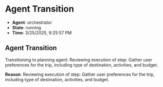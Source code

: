 # Agent Transition

- **Agent**: orchestrator
- **State**: running
- **Time**: 3/25/2025, 9:25:57 PM

## Agent Transition

Transitioning to planning agent: Reviewing execution of step: Gather user preferences for the trip, including type of destination, activities, and budget.

**Reason**: Reviewing execution of step: Gather user preferences for the trip, including type of destination, activities, and budget.


